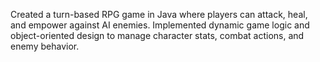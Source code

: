 Created a turn-based RPG game in Java where players can attack, heal, and empower against AI enemies. Implemented dynamic game logic and object-oriented design to manage character stats, combat actions, and enemy behavior.
